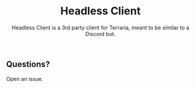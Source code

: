 
<h1 align="center">
Headless Client
</h1>
<p align="center">
Headless Client is a 3rd party client for Terraria, meant to be similar to a Discord bot.
</p>
<br>

<h2>
Questions?
</h2>

Open an issue.